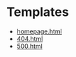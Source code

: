 # Templates

* <a href="/homepage.html">homepage.html</a>
* <a href="/404.html">404.html</a>
* <a href="/500.html">500.html</a>